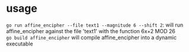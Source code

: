 # usage
`go run affine_encipher --file text1 --magnitude 6 --shift 2`: will run affine_encipher against the file 'text1' with the function 6x+2 MOD 26  
`go build affine_encipher` will compile affine_encipher into a dynamic executable

